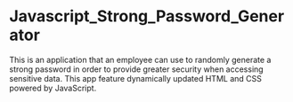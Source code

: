 # Javascript_Strong_Password_Generator
This is an application that an employee can use to randomly generate a strong password in order to provide greater security when accessing sensitive data. This app feature dynamically updated HTML and CSS powered by JavaScript.
